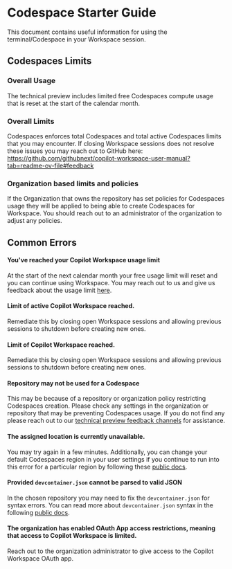 # Codespace Starter Guide

This document contains useful information for using the terminal/Codespace in your Workspace session.

## Codespaces Limits

### Overall Usage

The technical preview includes limited free Codespaces compute usage that is reset at the start of the calendar month.

### Overall Limits

Codespaces enforces total Codespaces and total active Codespaces limits that you may encounter. If closing Workspace sessions does not resolve these issues you may reach out to GitHub here: https://github.com/githubnext/copilot-workspace-user-manual?tab=readme-ov-file#feedback

### Organization based limits and policies
If the Organization that owns the repository has set policies for Codespaces usage they will be applied to being able to create Codespaces for Workspace. You should reach out to an administrator of the organization to adjust any policies.

## Common Errors

#### You've reached your Copilot Workspace usage limit

At the start of the next calendar month your free usage limit will reset and you can continue using Workspace. You may reach out to us and give us feedback about the usage limit [here](https://github.com/githubnext/copilot-workspace-user-manual?tab=readme-ov-file#feedback).

#### Limit of active Copilot Workspace reached.

Remediate this by closing open Workspace sessions and allowing previous sessions to shutdown before creating new ones.

#### Limit of Copilot Workspace reached.
Remediate this by closing open Workspace sessions and allowing previous sessions to shutdown before creating new ones.

#### Repository may not be used for a Codespace

This may be because of a repository or organization policy restricting Codespaces creation. Please check any settings in the organization or repository that may be preventing Codespaces usage. If you do not find any please reach out to our [technical
preview feedback channels](https://github.com/githubnext/copilot-workspace-user-manual?tab=readme-ov-file#feedback) for assistance.

#### The assigned location is currently unavailable.

You may try again in a few minutes. Additionally, you can change your default Codespaces region in your user settings if you continue to run into this error for a particular region by following these [public docs](https://docs.github.com/en/codespaces/setting-your-user-preferences/setting-your-default-region-for-github-codespaces).

#### Provided `devcontainer.json` cannot be parsed to valid JSON

In the chosen repository you may need to fix the `devcontainer.json` for syntax errors. You can read more about `devcontainer.json` syntax in the following [public docs](https://docs.github.com/en/codespaces/setting-up-your-project-for-codespaces/adding-a-dev-container-configuration/introduction-to-dev-containers).

#### The organization has enabled OAuth App access restrictions, meaning that access to Copilot Workspace is limited.

Reach out to the organization administrator to give access to the Copilot Workspace OAuth app.
